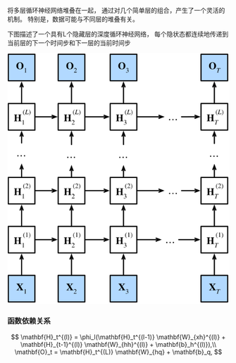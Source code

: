 将多层循环神经网络堆叠在一起， 通过对几个简单层的组合，产生了一个灵活的机制。 特别是，数据可能与不同层的堆叠有关。

下图描述了一个具有L个隐藏层的深度循环神经网络， 每个隐状态都连续地传递到当前层的下一个时间步和下一层的当前时间步

![../_images/deep-rnn.svg](imags/deep-rnn.svg)

### 函数依赖关系

$$
\mathbf{H}_t^{(l)} = \phi_l(\mathbf{H}_t^{(l-1)} \mathbf{W}_{xh}^{(l)} + \mathbf{H}_{t-1}^{(l)} \mathbf{W}_{hh}^{(l)}  + \mathbf{b}_h^{(l)}),\\
\mathbf{O}_t = \mathbf{H}_t^{(L)} \mathbf{W}_{hq} + \mathbf{b}_q,
$$

